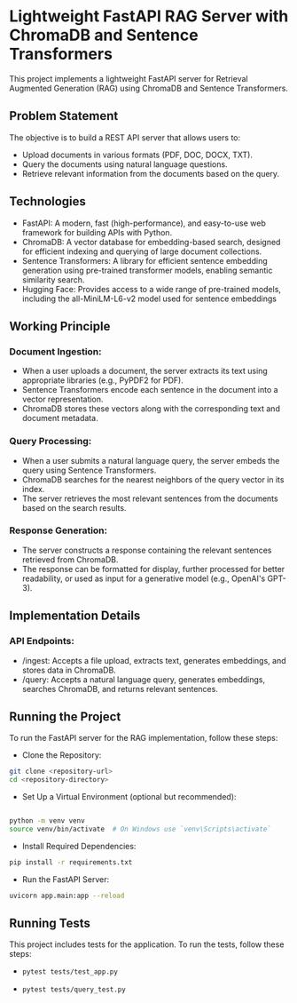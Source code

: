 # Lightweight FastAPI RAG Server with ChromaDB and Sentence Transformers
This project implements a lightweight FastAPI server for Retrieval Augmented Generation (RAG) using ChromaDB and Sentence Transformers.
## Problem Statement
The objective is to build a REST API server that allows users to:
- Upload documents in various formats (PDF, DOC, DOCX, TXT).
- Query the documents using natural language questions.
- Retrieve relevant information from the documents based on the query.
## Technologies
- FastAPI: A modern, fast (high-performance), and easy-to-use web framework for building APIs with Python.
- ChromaDB: A vector database for embedding-based search, designed for efficient indexing and querying of large document collections.
- Sentence Transformers: A library for efficient sentence embedding generation using pre-trained transformer models, enabling semantic similarity search.
- Hugging Face: Provides access to a wide range of pre-trained models, including the all-MiniLM-L6-v2 model used for sentence embeddings
## Working Principle
### Document Ingestion:

- When a user uploads a document, the server extracts its text using appropriate libraries (e.g., PyPDF2 for PDF).
- Sentence Transformers encode each sentence in the document into a vector representation.
- ChromaDB stores these vectors along with the corresponding text and document metadata.
### Query Processing:

- When a user submits a natural language query, the server embeds the query using Sentence Transformers.
- ChromaDB searches for the nearest neighbors of the query vector in its index.
- The server retrieves the most relevant sentences from the documents based on the search results.
### Response Generation:

- The server constructs a response containing the relevant sentences retrieved from ChromaDB.
- The response can be formatted for display, further processed for better readability, or used as input for a generative model (e.g., OpenAI's GPT-3).
## Implementation Details
### API Endpoints:

- /ingest: Accepts a file upload, extracts text, generates embeddings, and stores data in ChromaDB.
- /query: Accepts a natural language query, generates embeddings, searches ChromaDB, and returns relevant sentences.
## Running the Project

To run the FastAPI server for the RAG implementation, follow these steps:

- Clone the Repository:
```bash
git clone <repository-url>
cd <repository-directory>
```
- Set Up a Virtual Environment (optional but recommended):

```bash

python -m venv venv
source venv/bin/activate  # On Windows use `venv\Scripts\activate`
```
- Install Required Dependencies:

```bash
pip install -r requirements.txt
```

- Run the FastAPI Server:

```bash
uvicorn app.main:app --reload
```
## Running Tests
This project includes tests for the application. To run the tests, follow these steps:
- ``` bash
  pytest tests/test_app.py
  ```
- ``` bash
  pytest tests/query_test.py
  ```

